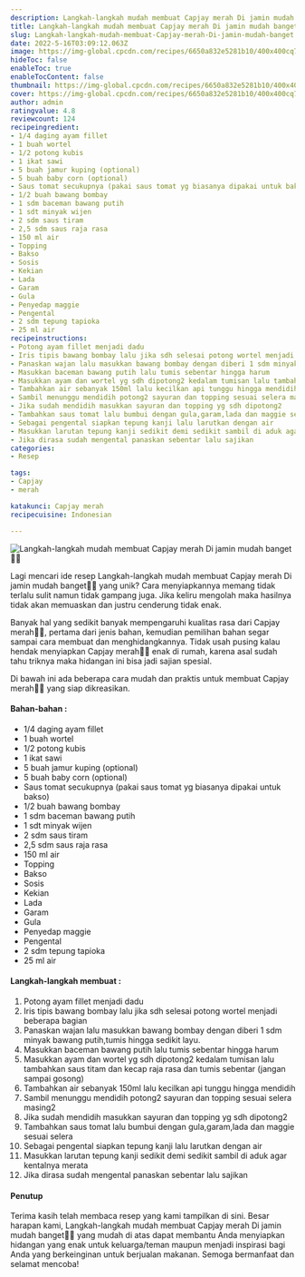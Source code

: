```yaml
---
description: Langkah-langkah mudah membuat Capjay merah Di jamin mudah banget"
title: Langkah-langkah mudah membuat Capjay merah Di jamin mudah banget
slug: Langkah-langkah-mudah-membuat-Capjay-merah-Di-jamin-mudah-banget
date: 2022-5-16T03:09:12.063Z
image: https://img-global.cpcdn.com/recipes/6650a832e5281b10/400x400cq70/photo.jpg
hideToc: false
enableToc: true
enableTocContent: false
thumbnail: https://img-global.cpcdn.com/recipes/6650a832e5281b10/400x400cq70/photo.jpg
cover: https://img-global.cpcdn.com/recipes/6650a832e5281b10/400x400cq70/photo.jpg
author: admin
ratingvalue: 4.8
reviewcount: 124
recipeingredient:
- 1/4 daging ayam fillet
- 1 buah wortel
- 1/2 potong kubis
- 1 ikat sawi
- 5 buah jamur kuping (optional)
- 5 buah baby corn (optional)
- Saus tomat secukupnya (pakai saus tomat yg biasanya dipakai untuk bakso)
- 1/2 buah bawang bombay
- 1 sdm baceman bawang putih
- 1 sdt minyak wijen
- 2 sdm saus tiram
- 2,5 sdm saus raja rasa
- 150 ml air
- Topping
- Bakso
- Sosis
- Kekian
- Lada
- Garam
- Gula
- Penyedap maggie
- Pengental
- 2 sdm tepung tapioka
- 25 ml air
recipeinstructions:
- Potong ayam fillet menjadi dadu
- Iris tipis bawang bombay lalu jika sdh selesai potong wortel menjadi beberapa bagian
- Panaskan wajan lalu masukkan bawang bombay dengan diberi 1 sdm minyak bawang putih,tumis hingga sedikit layu.
- Masukkan baceman bawang putih lalu tumis sebentar hingga harum
- Masukkan ayam dan wortel yg sdh dipotong2 kedalam tumisan lalu tambahkan saus titam dan kecap raja rasa dan tumis sebentar (jangan sampai gosong)
- Tambahkan air sebanyak 150ml lalu kecilkan api tunggu hingga mendidih
- Sambil menunggu mendidih potong2 sayuran dan topping sesuai selera masing2
- Jika sudah mendidih masukkan sayuran dan topping yg sdh dipotong2
- Tambahkan saus tomat lalu bumbui dengan gula,garam,lada dan maggie sesuai selera
- Sebagai pengental siapkan tepung kanji lalu larutkan dengan air
- Masukkan larutan tepung kanji sedikit demi sedikit sambil di aduk agar kentalnya merata
- Jika dirasa sudah mengental panaskan sebentar lalu sajikan
categories:
- Resep

tags:
- Capjay
- merah

katakunci: Capjay merah
recipecuisine: Indonesian

---
```


![Langkah-langkah mudah membuat Capjay merah Di jamin mudah banget👩‍🍳](https://img-global.cpcdn.com/recipes/6650a832e5281b10/400x400cq70/photo.jpg)

Lagi mencari ide resep Langkah-langkah mudah membuat Capjay merah Di jamin mudah banget👩‍🍳 yang unik? Cara menyiapkannya memang tidak terlalu sulit namun tidak gampang juga. Jika keliru mengolah maka hasilnya tidak akan memuaskan dan justru cenderung tidak enak.

Banyak hal yang sedikit banyak mempengaruhi kualitas rasa dari Capjay merah👩‍🍳, pertama dari jenis bahan, kemudian pemilihan bahan segar sampai cara membuat dan menghidangkannya. Tidak usah pusing kalau hendak menyiapkan Capjay merah👩‍🍳 enak di rumah, karena asal sudah tahu triknya maka hidangan ini bisa jadi sajian spesial.

Di bawah ini ada beberapa cara mudah dan praktis untuk membuat Capjay merah👩‍🍳 yang siap dikreasikan.

<!--inarticleads1-->

#### Bahan-bahan :

- 1/4 daging ayam fillet
- 1 buah wortel
- 1/2 potong kubis
- 1 ikat sawi
- 5 buah jamur kuping (optional)
- 5 buah baby corn (optional)
- Saus tomat secukupnya (pakai saus tomat yg biasanya dipakai untuk bakso)
- 1/2 buah bawang bombay
- 1 sdm baceman bawang putih
- 1 sdt minyak wijen
- 2 sdm saus tiram
- 2,5 sdm saus raja rasa
- 150 ml air
- Topping
- Bakso
- Sosis
- Kekian
- Lada
- Garam
- Gula
- Penyedap maggie
- Pengental
- 2 sdm tepung tapioka
- 25 ml air

<!--inarticleads2-->

#### Langkah-langkah membuat :

1. Potong ayam fillet menjadi dadu
1. Iris tipis bawang bombay lalu jika sdh selesai potong wortel menjadi beberapa bagian
1. Panaskan wajan lalu masukkan bawang bombay dengan diberi 1 sdm minyak bawang putih,tumis hingga sedikit layu.
1. Masukkan baceman bawang putih lalu tumis sebentar hingga harum
1. Masukkan ayam dan wortel yg sdh dipotong2 kedalam tumisan lalu tambahkan saus titam dan kecap raja rasa dan tumis sebentar (jangan sampai gosong)
1. Tambahkan air sebanyak 150ml lalu kecilkan api tunggu hingga mendidih
1. Sambil menunggu mendidih potong2 sayuran dan topping sesuai selera masing2
1. Jika sudah mendidih masukkan sayuran dan topping yg sdh dipotong2
1. Tambahkan saus tomat lalu bumbui dengan gula,garam,lada dan maggie sesuai selera
1. Sebagai pengental siapkan tepung kanji lalu larutkan dengan air
1. Masukkan larutan tepung kanji sedikit demi sedikit sambil di aduk agar kentalnya merata
1. Jika dirasa sudah mengental panaskan sebentar lalu sajikan

#### Penutup

Terima kasih telah membaca resep yang kami tampilkan di sini. Besar harapan kami, Langkah-langkah mudah membuat Capjay merah Di jamin mudah banget👩‍🍳 yang mudah di atas dapat membantu Anda menyiapkan hidangan yang enak untuk keluarga/teman maupun menjadi inspirasi bagi Anda yang berkeinginan untuk berjualan makanan. Semoga bermanfaat dan selamat mencoba!